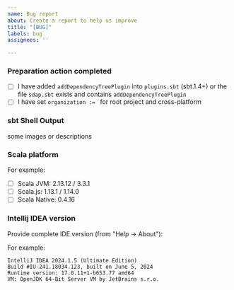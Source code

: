 ```yaml
---
name: Bug report
about: Create a report to help us improve
title: "[BUG]"
labels: bug
assignees: ''

---
```

### Preparation action completed
- [ ] I have added `addDependencyTreePlugin` into `plugins.sbt` (sbt.1.4+) or the file `sdap.sbt` exists and contains `addDependencyTreePlugin`
- [ ] I have set `organization := ` for root project and cross-platform

### sbt Shell Output

some images or descriptions

### Scala platform

For example:
- [ ] Scala JVM: 2.13.12 / 3.3.1
- [ ] Scala.js: 1.13.1 / 1.14.0
- [ ] Scala Native: 0.4.16

### Intellij IDEA version

Provide complete IDE version (from "Help → About"):

For example:
```
IntelliJ IDEA 2024.1.5 (Ultimate Edition)
Build #IU-241.18034.123, built on June 5, 2024
Runtime version: 17.0.11+1-b653.77 amd64
VM: OpenJDK 64-Bit Server VM by JetBrains s.r.o.
```
